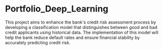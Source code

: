 # Portfolio_Deep_Learning

This project aims to enhance the bank's credit risk assessment process by developing a classification model that distinguishes between good and bad credit applicants using historical data. The implementation of this model will help the bank reduce default rates and ensure financial stability by accurately predicting credit risk.
